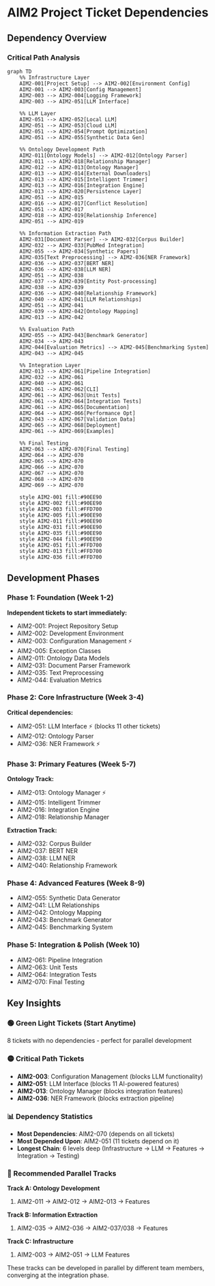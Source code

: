 # AIM2 Project Ticket Dependencies

## Dependency Overview

### Critical Path Analysis

```mermaid
graph TD
    %% Infrastructure Layer
    AIM2-001[Project Setup] --> AIM2-002[Environment Config]
    AIM2-001 --> AIM2-003[Config Management]
    AIM2-003 --> AIM2-004[Logging Framework]
    AIM2-003 --> AIM2-051[LLM Interface]
    
    %% LLM Layer
    AIM2-051 --> AIM2-052[Local LLM]
    AIM2-051 --> AIM2-053[Cloud LLM]
    AIM2-051 --> AIM2-054[Prompt Optimization]
    AIM2-051 --> AIM2-055[Synthetic Data Gen]
    
    %% Ontology Development Path
    AIM2-011[Ontology Models] --> AIM2-012[Ontology Parser]
    AIM2-011 --> AIM2-018[Relationship Manager]
    AIM2-012 --> AIM2-013[Ontology Manager]
    AIM2-013 --> AIM2-014[External Downloaders]
    AIM2-013 --> AIM2-015[Intelligent Trimmer]
    AIM2-013 --> AIM2-016[Integration Engine]
    AIM2-013 --> AIM2-020[Persistence Layer]
    AIM2-051 --> AIM2-015
    AIM2-016 --> AIM2-017[Conflict Resolution]
    AIM2-051 --> AIM2-017
    AIM2-018 --> AIM2-019[Relationship Inference]
    AIM2-051 --> AIM2-019
    
    %% Information Extraction Path
    AIM2-031[Document Parser] --> AIM2-032[Corpus Builder]
    AIM2-032 --> AIM2-033[PubMed Integration]
    AIM2-055 --> AIM2-034[Synthetic Papers]
    AIM2-035[Text Preprocessing] --> AIM2-036[NER Framework]
    AIM2-036 --> AIM2-037[BERT NER]
    AIM2-036 --> AIM2-038[LLM NER]
    AIM2-051 --> AIM2-038
    AIM2-037 --> AIM2-039[Entity Post-processing]
    AIM2-038 --> AIM2-039
    AIM2-036 --> AIM2-040[Relationship Framework]
    AIM2-040 --> AIM2-041[LLM Relationships]
    AIM2-051 --> AIM2-041
    AIM2-039 --> AIM2-042[Ontology Mapping]
    AIM2-013 --> AIM2-042
    
    %% Evaluation Path
    AIM2-055 --> AIM2-043[Benchmark Generator]
    AIM2-034 --> AIM2-043
    AIM2-044[Evaluation Metrics] --> AIM2-045[Benchmarking System]
    AIM2-043 --> AIM2-045
    
    %% Integration Layer
    AIM2-013 --> AIM2-061[Pipeline Integration]
    AIM2-032 --> AIM2-061
    AIM2-040 --> AIM2-061
    AIM2-061 --> AIM2-062[CLI]
    AIM2-061 --> AIM2-063[Unit Tests]
    AIM2-061 --> AIM2-064[Integration Tests]
    AIM2-061 --> AIM2-065[Documentation]
    AIM2-064 --> AIM2-066[Performance Opt]
    AIM2-043 --> AIM2-067[Validation Data]
    AIM2-065 --> AIM2-068[Deployment]
    AIM2-061 --> AIM2-069[Examples]
    
    %% Final Testing
    AIM2-063 --> AIM2-070[Final Testing]
    AIM2-064 --> AIM2-070
    AIM2-065 --> AIM2-070
    AIM2-066 --> AIM2-070
    AIM2-067 --> AIM2-070
    AIM2-068 --> AIM2-070
    AIM2-069 --> AIM2-070
    
    style AIM2-001 fill:#90EE90
    style AIM2-002 fill:#90EE90
    style AIM2-003 fill:#FFD700
    style AIM2-005 fill:#90EE90
    style AIM2-011 fill:#90EE90
    style AIM2-031 fill:#90EE90
    style AIM2-035 fill:#90EE90
    style AIM2-044 fill:#90EE90
    style AIM2-051 fill:#FFD700
    style AIM2-013 fill:#FFD700
    style AIM2-036 fill:#FFD700
```

## Development Phases

### Phase 1: Foundation (Week 1-2)
**Independent tickets to start immediately:**
- AIM2-001: Project Repository Setup
- AIM2-002: Development Environment
- AIM2-003: Configuration Management ⚡
- AIM2-005: Exception Classes
- AIM2-011: Ontology Data Models
- AIM2-031: Document Parser Framework
- AIM2-035: Text Preprocessing
- AIM2-044: Evaluation Metrics

### Phase 2: Core Infrastructure (Week 3-4)
**Critical dependencies:**
- AIM2-051: LLM Interface ⚡ (blocks 11 other tickets)
- AIM2-012: Ontology Parser
- AIM2-036: NER Framework ⚡

### Phase 3: Primary Features (Week 5-7)
**Ontology Track:**
- AIM2-013: Ontology Manager ⚡
- AIM2-015: Intelligent Trimmer
- AIM2-016: Integration Engine
- AIM2-018: Relationship Manager

**Extraction Track:**
- AIM2-032: Corpus Builder
- AIM2-037: BERT NER
- AIM2-038: LLM NER
- AIM2-040: Relationship Framework

### Phase 4: Advanced Features (Week 8-9)
- AIM2-055: Synthetic Data Generator
- AIM2-041: LLM Relationships
- AIM2-042: Ontology Mapping
- AIM2-043: Benchmark Generator
- AIM2-045: Benchmarking System

### Phase 5: Integration & Polish (Week 10)
- AIM2-061: Pipeline Integration
- AIM2-063: Unit Tests
- AIM2-064: Integration Tests
- AIM2-070: Final Testing

## Key Insights

### 🟢 Green Light Tickets (Start Anytime)
8 tickets with no dependencies - perfect for parallel development

### 🟡 Critical Path Tickets
- **AIM2-003**: Configuration Management (blocks LLM functionality)
- **AIM2-051**: LLM Interface (blocks 11 AI-powered features)
- **AIM2-013**: Ontology Manager (blocks integration features)
- **AIM2-036**: NER Framework (blocks extraction pipeline)

### 📊 Dependency Statistics
- **Most Dependencies**: AIM2-070 (depends on all tickets)
- **Most Depended Upon**: AIM2-051 (11 tickets depend on it)
- **Longest Chain**: 6 levels deep (Infrastructure → LLM → Features → Integration → Testing)

### 🚀 Recommended Parallel Tracks

**Track A: Ontology Development**
1. AIM2-011 → AIM2-012 → AIM2-013 → Features

**Track B: Information Extraction**  
1. AIM2-035 → AIM2-036 → AIM2-037/038 → Features

**Track C: Infrastructure**
1. AIM2-003 → AIM2-051 → LLM Features

These tracks can be developed in parallel by different team members, converging at the integration phase.